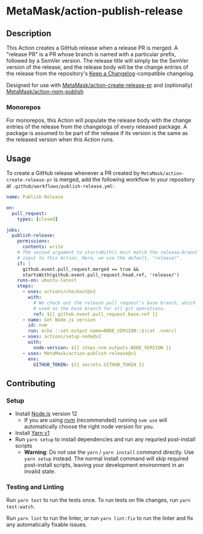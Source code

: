 # MetaMask/action-publish-release

## Description

This Action creates a GitHub release when a release PR is merged.
A "release PR" is a PR whose branch is named with a particular prefix, followed by a SemVer version.
The release title will simply be the SemVer version of the release, and the release body will be the change entries of the release from the repository's [Keep a Changelog](https://keepachangelog.com/en/1.0.0/)-compatible changelog.

Designed for use with [MetaMask/action-create-release-pr](https://github.com/MetaMask/action-create-release-pr) and (optionally) [MetaMask/action-npm-publish](https://github.com/MetaMask/action-npm-publish)

### Monorepos

For monorepos, this Action will populate the release body with the change entries of the release from the changelogs of every released package.
A package is assumed to be part of the release if its version is the same as the released version when this Action runs.

## Usage

To create a GitHub release whenever a PR created by `MetaMask/action-create-release-pr` is merged, add the following workflow to your repository at `.github/workflows/publish-release.yml`:

```yaml
name: Publish Release

on:
  pull_request:
    types: [closed]

jobs:
  publish-release:
    permissions:
      contents: write
    # The second argument to startsWith() must match the release-branch-prefix
    # input to this Action. Here, we use the default, "release/".
    if: |
      github.event.pull_request.merged == true &&
      startsWith(github.event.pull_request.head.ref, 'release/')
    runs-on: ubuntu-latest
    steps:
      - uses: actions/checkout@v2
        with:
          # We check out the release pull request's base branch, which will be
          # used as the base branch for all git operations.
          ref: ${{ github.event.pull_request.base.ref }}
      - name: Get Node.js version
        id: nvm
        run: echo ::set-output name=NODE_VERSION::$(cat .nvmrc)
      - uses: actions/setup-node@v2
        with:
          node-version: ${{ steps.nvm.outputs.NODE_VERSION }}
      - uses: MetaMask/action-publish-release@v1
        env:
          GITHUB_TOKEN: ${{ secrets.GITHUB_TOKEN }}
```

## Contributing

### Setup

- Install [Node.js](https://nodejs.org) version 12
  - If you are using [nvm](https://github.com/creationix/nvm#installation) (recommended) running `nvm use` will automatically choose the right node version for you.
- Install [Yarn v1](https://yarnpkg.com/en/docs/install)
- Run `yarn setup` to install dependencies and run any requried post-install scripts
  - **Warning**: Do not use the `yarn` / `yarn install` command directly. Use `yarn setup` instead. The normal install command will skip required post-install scripts, leaving your development environment in an invalid state.

### Testing and Linting

Run `yarn test` to run the tests once. To run tests on file changes, run `yarn test:watch`.

Run `yarn lint` to run the linter, or run `yarn lint:fix` to run the linter and fix any automatically fixable issues.
